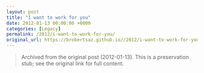 ```yaml
---
layout: post
title: "I want to work for you"
date: 2012-01-13 00:00:00 +0000
categories: [Legacy]
permalink: /2012/i-want-to-work-for-you/
original_url: https://brobertsaz.github.io//2012/i-want-to-work-for-you/
---
```


> Archived from the original post (2012-01-13). This is a preservation stub; see the original link for full content.

